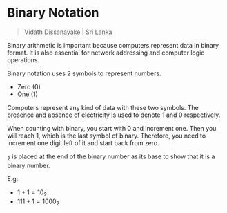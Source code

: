 # Binary Notation

> Vidath Dissanayake | Sri Lanka

Binary arithmetic is important because computers represent data in binary format. It is also essential for network addressing and computer logic operations.

Binary notation uses 2 symbols to represent numbers.

- Zero (0)
- One (1)

Computers represent any kind of data with these two symbols. The presence and absence of electricity is used to denote 1 and 0 respectively.

When counting with binary, you start with 0 and increment one. Then you will reach 1, which is the last symbol of binary. Therefore, you need to increment one digit left of it and start back from zero.

$_2$ is placed at the end of the binary number as its base to show that it is a binary number.

E.g:
- $1 + 1 = 10_2$
- $111 + 1 = 1000_2$

